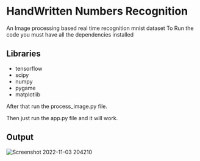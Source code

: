 # HandWritten Numbers Recognition
An Image processing based real time recognition 
mnist dataset
To Run the code you must have all the dependencies installed

## Libraries
- tensorflow
- scipy
- numpy
- pygame
- matplotlib

After that run the process_image.py file.

Then just run the app.py file and it will work.

## Output

![Screenshot 2022-11-03 204210](https://user-images.githubusercontent.com/72182690/199759665-912a16bd-b7da-42ba-9f1b-53e029be0b6c.png)

